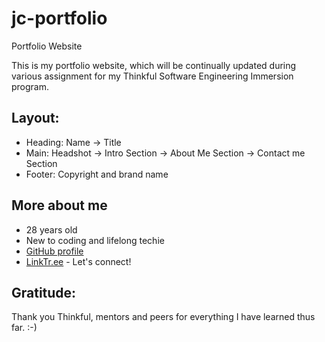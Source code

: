# jc-portfolio
Portfolio Website

This is my portfolio website, which will be continually updated during various assignment for my Thinkful Software Engineering Immersion program.

## Layout:
- Heading: Name -> Title
- Main: Headshot -> Intro Section -> About Me Section -> Contact me Section
- Footer: Copyright and brand name

## More about me

* 28 years old
* New to coding and lifelong techie
* [GitHub profile](https://github.com/jenna-chestnut)
* [LinkTr.ee](https://linktr.ee/jenna.chestnut) - Let's connect!

## Gratitude:

Thank you Thinkful, mentors and peers for everything I have learned thus far. :-)

